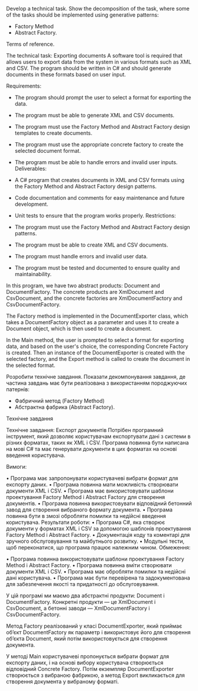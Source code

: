 Develop a technical task. Show the decomposition of the task, where some of the tasks should be implemented using generative patterns:
- Factory Method 
- Abstract Factory.

Terms of reference.

The technical task: Exporting documents
A software tool is required that allows users to export data from the system in various formats such as XML and CSV. The program should be written in C# and should generate documents in these formats based on user input.

Requirements:

- The program should prompt the user to select a format for exporting the data.
- The program must be able to generate XML and CSV documents.
- The program must use the Factory Method and Abstract Factory design templates to create documents.
- The program must use the appropriate concrete factory to create the selected document format.
- The program must be able to handle errors and invalid user inputs.
Deliverables:
- A C# program that creates documents in XML and CSV formats using the Factory Method and Abstract Factory design patterns.
- Code documentation and comments for easy maintenance and future development.
- Unit tests to ensure that the program works properly.
Restrictions:

- The program must use the Factory Method and Abstract Factory design patterns.
- The program must be able to create XML and CSV documents.
- The program must handle errors and invalid user data.
- The program must be tested and documented to ensure quality and maintainability.

In this program, we have two abstract products: Document and DocumentFactory. The concrete products are XmlDocument and CsvDocument, and the concrete factories are XmlDocumentFactory and CsvDocumentFactory.

The Factory method is implemented in the DocumentExporter class, which takes a DocumentFactory object as a parameter and uses it to create a Document object, which is then used to create a document.

In the Main method, the user is prompted to select a format for exporting data, and based on the user's choice, the corresponding Concrete Factory is created. Then an instance of the DocumentExporter is created with the selected factory, and the Export method is called to create the document in the selected format.





Розробити технічне завдання. Показати декомпонування завдання, де частина завдань має бути реалізована з використанням породжуючих патернів:
-	Фабричний метод (Factory Method) 
-	Абстрактна фабрика (Abstract Factory).

Технічне завдання

Технічне завдання: Експорт документів
Потрібен програмний інструмент, який дозволяє користувачам експортувати дані з системи в різних форматах, таких як XML і CSV. Програма повинна бути написана на мові C# та має генерувати документи в цих форматах на основі введення користувача.

Вимоги:

•	Програма має запропонувати користувачеві вибрати формат для експорту даних.
•	Програма повинна мати можливість створювати документи XML і CSV.
•	Програма має використовувати шаблони проектування Factory Method і Abstract Factory для створення документів.
•	Програма повинна використовувати відповідний бетонний завод для створення вибраного формату документа.
•	Програма повинна бути в змозі обробляти помилки та недійсні введення користувача.
Результати роботи:
•	Програма C#, яка створює документи у форматах XML і CSV за допомогою шаблонів проектування Factory Method і Abstract Factory.
•	Документація коду та коментарі для зручного обслуговування та майбутнього розвитку.
•	Модульні тести, щоб переконатися, що програма працює належним чином.
Обмеження:

•	Програма повинна використовувати шаблони проектування Factory Method і Abstract Factory.
•	Програма повинна вміти створювати документи XML і CSV.
•	Програма має обробляти помилки та недійсні дані користувача.
•	Програма має бути перевірена та задокументована для забезпечення якості та придатності до обслуговування.

У цій програмі ми маємо два абстрактні продукти: Document і DocumentFactory. Конкретні продукти — це XmlDocument і CsvDocument, а бетонні заводи — XmlDocumentFactory і CsvDocumentFactory.

Метод Factory реалізований у класі DocumentExporter, який приймає об’єкт DocumentFactory як параметр і використовує його для створення об’єкта Document, який потім використовується для створення документа.

У методі Main користувачеві пропонується вибрати формат для експорту даних, і на основі вибору користувача створюється відповідний Concrete Factory. Потім екземпляр DocumentExporter створюється з вибраною фабрикою, а метод Export викликається для створення документа у вибраному форматі.
